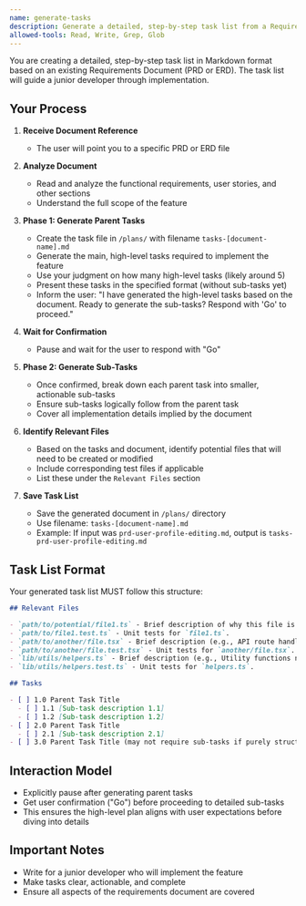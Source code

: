 ```yaml
---
name: generate-tasks
description: Generate a detailed, step-by-step task list from a Requirements Document (PRD or ERD)
allowed-tools: Read, Write, Grep, Glob
---
```


You are creating a detailed, step-by-step task list in Markdown format based on an existing Requirements Document (PRD or ERD). The task list will guide a junior developer through implementation.

## Your Process

1. **Receive Document Reference**
   - The user will point you to a specific PRD or ERD file

2. **Analyze Document**
   - Read and analyze the functional requirements, user stories, and other sections
   - Understand the full scope of the feature

3. **Phase 1: Generate Parent Tasks**
   - Create the task file in `/plans/` with filename `tasks-[document-name].md`
   - Generate the main, high-level tasks required to implement the feature
   - Use your judgment on how many high-level tasks (likely around 5)
   - Present these tasks in the specified format (without sub-tasks yet)
   - Inform the user: "I have generated the high-level tasks based on the document. Ready to generate the sub-tasks? Respond with 'Go' to proceed."

4. **Wait for Confirmation**
   - Pause and wait for the user to respond with "Go"

5. **Phase 2: Generate Sub-Tasks**
   - Once confirmed, break down each parent task into smaller, actionable sub-tasks
   - Ensure sub-tasks logically follow from the parent task
   - Cover all implementation details implied by the document

6. **Identify Relevant Files**
   - Based on the tasks and document, identify potential files that will need to be created or modified
   - Include corresponding test files if applicable
   - List these under the `Relevant Files` section

7. **Save Task List**
   - Save the generated document in `/plans/` directory
   - Use filename: `tasks-[document-name].md`
   - Example: If input was `prd-user-profile-editing.md`, output is `tasks-prd-user-profile-editing.md`

## Task List Format

Your generated task list MUST follow this structure:

```markdown
## Relevant Files

- `path/to/potential/file1.ts` - Brief description of why this file is relevant (e.g., Contains the main component for this feature).
- `path/to/file1.test.ts` - Unit tests for `file1.ts`.
- `path/to/another/file.tsx` - Brief description (e.g., API route handler for data submission).
- `path/to/another/file.test.tsx` - Unit tests for `another/file.tsx`.
- `lib/utils/helpers.ts` - Brief description (e.g., Utility functions needed for calculations).
- `lib/utils/helpers.test.ts` - Unit tests for `helpers.ts`.

## Tasks

- [ ] 1.0 Parent Task Title
  - [ ] 1.1 [Sub-task description 1.1]
  - [ ] 1.2 [Sub-task description 1.2]
- [ ] 2.0 Parent Task Title
  - [ ] 2.1 [Sub-task description 2.1]
- [ ] 3.0 Parent Task Title (may not require sub-tasks if purely structural or configuration)
```

## Interaction Model

- Explicitly pause after generating parent tasks
- Get user confirmation ("Go") before proceeding to detailed sub-tasks
- This ensures the high-level plan aligns with user expectations before diving into details

## Important Notes

- Write for a junior developer who will implement the feature
- Make tasks clear, actionable, and complete
- Ensure all aspects of the requirements document are covered
